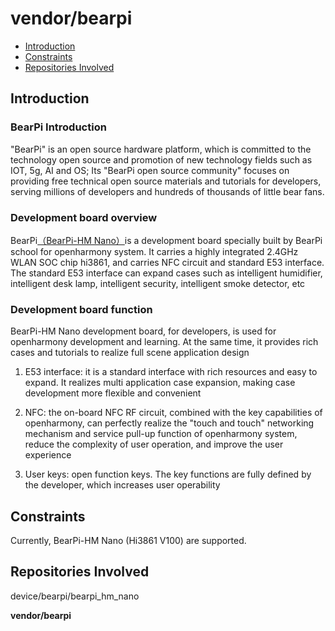 # vendor/bearpi<a name="EN-US_TOPIC_0000001130275863"></a>

-   [Introduction](#section469617221261)
-   [Constraints](#section12212842173518)
-   [Repositories Involved](#section641143415335)

## Introduction<a name="section469617221261"></a>

### BearPi Introduction

"BearPi" is an open source hardware platform, which is committed to the technology open source and promotion of new technology fields such as IOT, 5g, AI and OS; Its "BearPi open source community" focuses on providing free technical open source materials and tutorials for developers, serving millions of developers and hundreds of thousands of little bear fans.

### Development board overview

BearPi[（BearPi-HM Nano）](https://item.taobao.com/item.htm?id=633296694816)is a development board specially built by BearPi school for openharmony system. It carries a highly integrated 2.4GHz WLAN SOC chip hi3861, and carries NFC circuit and standard E53 interface. The standard E53 interface can expand cases such as intelligent humidifier, intelligent desk lamp, intelligent security, intelligent smoke detector, etc

### Development board function
BearPi-HM Nano development board, for developers, is used for openharmony development and learning. At the same time, it provides rich cases and tutorials to realize full scene application design

1. E53 interface: it is a standard interface with rich resources and easy to expand. It realizes multi application case expansion, making case development more flexible and convenient

2. NFC: the on-board NFC RF circuit, combined with the key capabilities of openharmony, can perfectly realize the "touch and touch" networking mechanism and service pull-up function of openharmony system, reduce the complexity of user operation, and improve the user experience

3. User keys: open function keys. The key functions are fully defined by the developer, which increases user operability

## Constraints<a name="section12212842173518"></a>

Currently,  BearPi-HM Nano \(Hi3861 V100\) are supported.

## Repositories Involved<a name="section641143415335"></a>


device/bearpi/bearpi_hm_nano


**vendor/bearpi**

